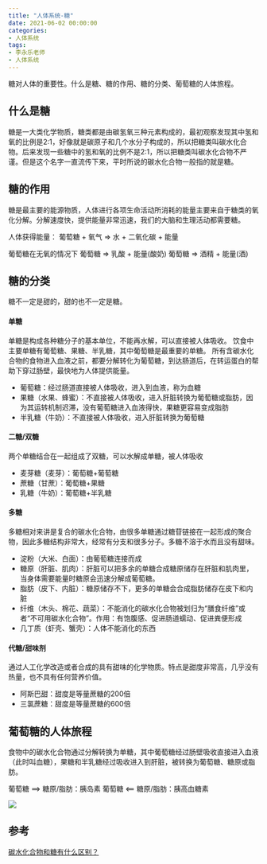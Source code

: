 ```yaml
---
title: "人体系统-糖"
date: 2021-06-02 00:00:00
categories:
- 人体系统
tags:
- 李永乐老师
- 人体系统
---
```


糖对人体的重要性。什么是糖、糖的作用、糖的分类、葡萄糖的人体旅程。
<!-- more -->

## 什么是糖

糖是一大类化学物质，糖类都是由碳氢氧三种元素构成的，最初观察发现其中氢和氧的比例是2:1，好像就是碳原子和几个水分子构成的，所以把糖类叫碳水化合物。后来发现一些糖中的氢和氧的比例不是2:1，所以把糖类叫碳水化合物不严谨。但是这个名字一直流传下来，平时所说的碳水化合物一般指的就是糖。

## 糖的作用

糖是最主要的能源物质，人体进行各项生命活动所消耗的能量主要来自于糖类的氧化分解。分解速度快，提供能量非常迅速，我们的大脑和生理活动都需要糖。

人体获得能量：
葡萄糖 + 氧气 => 水 + 二氧化碳 + 能量

葡萄糖在无氧的情况下
葡萄糖 => 乳酸 + 能量(酸奶)
葡萄糖 => 酒精 + 能量(酒)

## 糖的分类
糖不一定是甜的，甜的也不一定是糖。

#### 单糖
单糖是构成各种糖分子的基本单位，不能再水解，可以直接被人体吸收。
饮食中主要单糖有葡萄糖、果糖、半乳糖，其中葡萄糖是最重要的单糖。
所有含碳水化合物的食物进入血液之前，都要分解转化为葡萄糖，到达肠道后，在转运蛋白的帮助下穿过肠壁，最快地为人体提供能量。

* 葡萄糖：经过肠道直接被人体吸收，进入到血液，称为血糖
* 果糖（水果、蜂蜜）：不直接被人体吸收，进入肝脏转换为葡萄糖或脂肪，因为其运转机制迟滞，没有葡萄糖进入血液得快，果糖更容易变成脂肪
* 半乳糖（牛奶）：不直接被人体吸收，进入肝脏转换为葡萄糖

#### 二糖/双糖
两个单糖结合在一起组成了双糖，可以水解成单糖，被人体吸收

* 麦芽糖（麦芽）：葡萄糖+葡萄糖
* 蔗糖（甘蔗）：葡萄糖+果糖
* 乳糖（牛奶）：葡萄糖+半乳糖

#### 多糖
多糖相对来讲是复合的碳水化合物，由很多单糖通过糖苷链接在一起形成的聚合物，因此多糖结构非常大，经常有分支和很多分子。多糖不溶于水而且没有甜味。

* 淀粉（大米、白面）：由葡萄糖连接而成
* 糖原（肝脏、肌肉）：肝脏可以把多余的单糖合成糖原储存在肝脏和肌肉里，当身体需要能量时糖原会迅速分解成葡萄糖。
* 脂肪（皮下、内脏）：糖原储存不下，更多的单糖会合成脂肪储存在皮下和内脏
* 纤维（木头、棉花、蔬菜）：不能消化的碳水化合物被划归为“膳食纤维”或者“不可用碳水化合物”。作用：有饱腹感、促进肠道蠕动、促进粪便形成
* 几丁质（虾壳、蟹壳）：人体不能消化的东西

#### 代糖/甜味剂
通过人工化学改造或者合成的具有甜味的化学物质。特点是甜度非常高，几乎没有热量，也不具有任何营养价值。

* 阿斯巴甜：甜度是等量蔗糖的200倍
* 三氯蔗糖：甜度是等量蔗糖的600倍

## 葡萄糖的人体旅程
食物中的碳水化合物通过分解转换为单糖，其中葡萄糖经过肠壁吸收直接进入血液（此时叫血糖），果糖和半乳糖经过吸收进入到肝脏，被转换为葡萄糖、糖原或脂肪。

葡萄糖 ==> 糖原/脂肪：胰岛素
葡萄糖 <== 糖原/脂肪：胰高血糖素

![](/Users/lihaipeng/Documents/wechat/PGbDKQ.png)

## 参考
[碳水化合物和糖有什么区别？](https://www.zhihu.com/question/20714926/answer/73370674)

